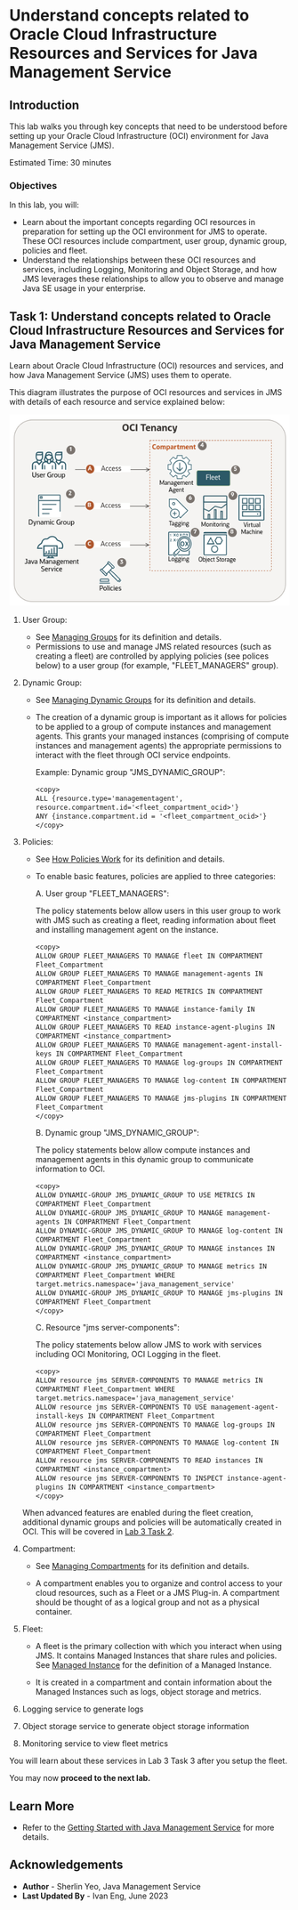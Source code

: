 # Understand concepts related to Oracle Cloud Infrastructure Resources and Services for Java Management Service

## Introduction

This lab walks you through key concepts that need to be understood before setting up your Oracle Cloud Infrastructure (OCI) environment for Java Management Service (JMS).

Estimated Time: 30 minutes

### Objectives

In this lab, you will:

- Learn about the important concepts regarding OCI resources in preparation for setting up the OCI environment for JMS to operate. These OCI resources include compartment, user group, dynamic group, policies and fleet.
- Understand the relationships between these OCI resources and services, including Logging, Monitoring and Object Storage, and how JMS leverages these relationships to allow you to observe and manage Java SE usage in your enterprise.

## Task 1: Understand concepts related to Oracle Cloud Infrastructure Resources and Services for Java Management Service

Learn about Oracle Cloud Infrastructure (OCI) resources and services, and how Java Management Service (JMS) uses them to operate.

This diagram illustrates the purpose of OCI resources and services in JMS with details of each resource and service explained below:

![image of resources and services in jms](images/resources-and-services-in-jms.png)

1. User Group:

    - See [Managing Groups](https://docs.oracle.com/en-us/iaas/Content/Identity/groups/managinggroups.htm) for its definition and details.
    - Permissions to use and manage JMS related resources (such as creating a fleet) are controlled by applying policies (see polices below) to a user group (for example, "FLEET_MANAGERS" group).

2. Dynamic Group:

    - See [Managing Dynamic Groups](https://docs.oracle.com/en-us/iaas/Content/Identity/dynamicgroups/managingdynamicgroups.htm) for its definition and details.
    - The creation of a dynamic group is important as it allows for policies to be applied to a group of compute instances and management agents. This grants your managed instances (comprising of compute instances and management agents) the appropriate permissions to interact with the fleet through OCI service endpoints.
    
        Example: Dynamic group "JMS\_DYNAMIC\_GROUP":
        ```
        <copy>
        ALL {resource.type='managementagent', resource.compartment.id='<fleet_compartment_ocid>'}
        ANY {instance.compartment.id = '<fleet_compartment_ocid>'}
        </copy>
        ```

3. Policies:

    - See [How Policies Work](https://docs.oracle.com/en-us/iaas/Content/Identity/policieshow/how-policies-work.htm) for its definition and details.
    - To enable basic features, policies are applied to three categories:

        A. User group "FLEET\_MANAGERS":

        The policy statements below allow users in this user group to work with JMS such as creating a fleet, reading information about fleet and installing management agent on the instance.

        ```
        <copy>
        ALLOW GROUP FLEET_MANAGERS TO MANAGE fleet IN COMPARTMENT Fleet_Compartment
        ALLOW GROUP FLEET_MANAGERS TO MANAGE management-agents IN COMPARTMENT Fleet_Compartment
        ALLOW GROUP FLEET_MANAGERS TO READ METRICS IN COMPARTMENT Fleet_Compartment
        ALLOW GROUP FLEET_MANAGERS TO MANAGE instance-family IN COMPARTMENT <instance_compartment>
        ALLOW GROUP FLEET_MANAGERS TO READ instance-agent-plugins IN COMPARTMENT <instance_compartment>
        ALLOW GROUP FLEET_MANAGERS TO MANAGE management-agent-install-keys IN COMPARTMENT Fleet_Compartment
        ALLOW GROUP FLEET_MANAGERS TO MANAGE log-groups IN COMPARTMENT Fleet_Compartment
        ALLOW GROUP FLEET_MANAGERS TO MANAGE log-content IN COMPARTMENT Fleet_Compartment
        ALLOW GROUP FLEET_MANAGERS TO MANAGE jms-plugins IN COMPARTMENT Fleet_Compartment
        </copy>
        ```

        B. Dynamic group "JMS\_DYNAMIC\_GROUP":

        The policy statements below allow compute instances and management agents in this dynamic group to communicate information to OCI.

        ```
        <copy>
        ALLOW DYNAMIC-GROUP JMS_DYNAMIC_GROUP TO USE METRICS IN COMPARTMENT Fleet_Compartment
        ALLOW DYNAMIC-GROUP JMS_DYNAMIC_GROUP TO MANAGE management-agents IN COMPARTMENT Fleet_Compartment 
        ALLOW DYNAMIC-GROUP JMS_DYNAMIC_GROUP TO MANAGE log-content IN COMPARTMENT Fleet_Compartment
        ALLOW DYNAMIC-GROUP JMS_DYNAMIC_GROUP TO MANAGE instances IN COMPARTMENT <instance_compartment>
        ALLOW DYNAMIC-GROUP JMS_DYNAMIC_GROUP TO MANAGE metrics IN COMPARTMENT Fleet_Compartment WHERE target.metrics.namespace='java_management_service'
        ALLOW DYNAMIC-GROUP JMS_DYNAMIC_GROUP TO MANAGE jms-plugins IN COMPARTMENT Fleet_Compartment
        </copy>
        ```

        C. Resource "jms server-components":

        The policy statements below allow JMS to work with services including OCI Monitoring, OCI Logging in the fleet.

        ```
        <copy>
        ALLOW resource jms SERVER-COMPONENTS TO MANAGE metrics IN COMPARTMENT Fleet_Compartment WHERE target.metrics.namespace='java_management_service' 
        ALLOW resource jms SERVER-COMPONENTS TO USE management-agent-install-keys IN COMPARTMENT Fleet_Compartment
        ALLOW resource jms SERVER-COMPONENTS TO MANAGE log-groups IN COMPARTMENT Fleet_Compartment
        ALLOW resource jms SERVER-COMPONENTS TO MANAGE log-content IN COMPARTMENT Fleet_Compartment
        ALLOW resource jms SERVER-COMPONENTS TO READ instances IN COMPARTMENT <instance_compartment>
        ALLOW resource jms SERVER-COMPONENTS TO INSPECT instance-agent-plugins IN COMPARTMENT <instance_compartment>
        </copy>
        ```

    When advanced features are enabled during the fleet creation, additional dynamic groups and policies will be automatically created in OCI.
    This will be covered in [Lab 3 Task 2](?lab=setup-a-fleet#Task2:VerifyingpoliciesandDynamicGroupsrequiredforadvancedfeatures).

4. Compartment:

    - See [Managing Compartments](https://docs.oracle.com/en-us/iaas/Content/Identity/compartments/managingcompartments.htm) for its definition and details.

    - A compartment enables you to organize and control access to your cloud resources, such as a Fleet or a JMS Plug-in. A compartment should be thought of as a logical group and not as a physical container.

5. Fleet:

    - A fleet is the primary collection with which you interact when using JMS. It contains Managed Instances that share rules and policies. See [Managed Instance](https://docs.oracle.com/en-us/iaas/jms/doc/overview-java-management-service.html#GUID-141F2F39-8078-481A-ACE7-65792E314ABB) for the definition of a Managed Instance.

    - It is created in a compartment and contain information about the Managed Instances such as logs, object storage and metrics.

6. Logging service to generate logs
7. Object storage service to generate object storage information
8. Monitoring service to view fleet metrics

You will learn about these services in Lab 3 Task 3 after you setup the fleet.

You may now **proceed to the next lab.**

## Learn More

* Refer to the [Getting Started with Java Management Service](https://docs.oracle.com/en-us/iaas/jms/doc/getting-started-jms.html) for more details.

## Acknowledgements

- **Author** - Sherlin Yeo, Java Management Service
- **Last Updated By** - Ivan Eng, June 2023
